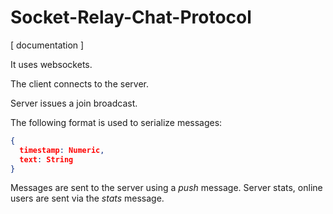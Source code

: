 # Socket-Relay-Chat-Protocol
[ documentation ]

It uses websockets.

The client connects to the server.

Server issues a join broadcast.

The following format is used to serialize messages:
```json
{
  timestamp: Numeric,
  text: String
}
```
Messages are sent to the server using a *push* message.
Server stats, online users are sent via the *stats* message.
